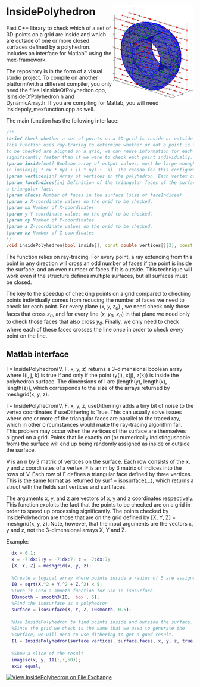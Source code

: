 # InsidePolyhedron  <img align="right" src="blocky.png" width="220" alt="Illustration">

Fast C++ library to check which of a set of 3D-points on a grid are inside and which are outside of one or more closed surfaces defined by a  polyhedron. Includes an interface for Matlab&trade; using the mex-framework. 



The repository is in the form of a visual studio project. To compile on another platform/with a different compiler, you only need the files IsInsideOfPolyhedron.cpp, IsInsideOfPolyhedron.h and DynamicArray.h. If you are compiling for Matlab, you will need insidepoly_mexfunction.cpp as well.

The main function has the following interface:

```c++
/**
\brief Check whether a set of points on a 3D-grid is inside or outside a surface defined by a polyhedron.
This function uses ray-tracing to determine whether or not a point is inside the surface. Since the points
to be checked are aligned on a grid, we can reuse information for each point to perform the calculation
significantly faster than if we were to check each point individually.
\param inside[out] Boolean array of output values, must be large enough to contain nx*ny*nz values. The result corresponding to the coordinate (x[i], y[j], z[k]) is found
in inside[(j * nx * ny) + (i * ny) +  k]. The reason for this configuration is to align with Matlab's meshgrid(x, y, z) function.
\param vertices[in] Array of vertices in the polyhedron. Each vertex consists of 3 coordinates, x, y and z, therefore this is an n x 3 array.
\param faceIndices[in] Definition of the triangular faces of the surface. Each row of this matrix consists of three indices into the vertex-list, which together define
a triangular face.
\param nFaces Number of faces in the surface (size of faceIndices)
\param x X-coordinate values on the grid to be checked.
\param nx Number of X-coordinates
\param y Y-coordinate values on the grid to be checked.
\param ny Number of Y-coordinates
\param z Z-coordinate values on the grid to be checked.
\param nz Number of Z-coordinates
*/
void insidePolyhedron(bool inside[], const double vertices[][3], const int faceIndices[][3], size_t nFaces, const double x[], size_t nx, const double y[], size_t ny, const double z[], size_t nz);

```

 The function relies on ray-tracing. For every point, a ray extending  from this point in any direction will cross an odd number of faces if the point is inside the surface, and an even number of faces if it is outside. This technique will work even if the structure defines multiple surfaces, but all surfaces must be closed.

The key to the speedup of checking points on a grid compared to checking points individually comes from reducing the number of faces we need to check for each point. For every plane  (*x, y, z<sub>0</sub>*) , we need check only those faces that cross *z<sub>0</sub>*, and for every line (*x, y<sub>0</sub>, z<sub>0</sub>*) in that plane we need only to check those faces that also cross *y<sub>0</sub>*. Finally, we only need to check where each of these faces crosses the line *once* in order to check *every* point on the line. 

## Matlab interface

I = InsidePolyhedron(V, F, x, y, z) returns a 3-dimensional boolean array where I(i, j, k) is true if and only if the point (y(i), x(j), z(k)) is inside the polyhedron surface. The dimensions of I are (length(y), length(x), length(z)), which corresponds to the size of the arrays returned by meshgrid(x, y, z). 

I = InsidePolyhedron(V, F, x, y, z, useDithering) adds a tiny bit of noise to the vertex coordinates if useDithering is True. This can usually solve issues where one or more of the triangular faces are parallel to the traced ray, which in other circumstances would make the ray-tracing algorithm fail. This problem may occur when the vertices of the surface are themselves aligned on a grid. Points that lie exactly on (or numerically indistingushable from) the surface will end up being randomly assigned as inside or outside the surface.

V is an n by 3 matrix of vertices on the surface. Each row consists of the x, y and z coordinates of a vertex. F is an m by 3 matrix of indices into the rows of V. Each row of F defines a triangular face defined by three vertices. This is the same format as returned by surf = isosurface(...), which returns a struct with the fields surf.vertices and surf.faces.

The arguments x, y, and z are vectors of x, y and z coordinates respectively. This function exploits the fact that the points to be checked are on a grid in order to speed up processing significantly. The points checked by InsidePolyhedron are those that are on the grid defined by [X, Y, Z] = meshgrid(x, y, z). Note, however, that the input arguments are the vectors x, y and z, not the 3-dimensional arrays  X, Y and Z.

Example:

```matlab
  dx = 0.1;
  x = -7:dx:7;y = -7:dx:7; z = -7:dx:7;
  [X, Y, Z] = meshgrid(x, y, z);

  %Create a logical array where points inside a radius of 5 are assigned true.
  I0 = sqrt(X.^2 + Y.^2 + Z.^2) < 5;
  %Turn it into a smooth function for use in isosurface
  I0smooth = smooth3(I0, 'box', 5);
  %Find the isosurface as a polyhedron
  surface = isosurface(X, Y, Z, I0smooth, 0.5);

  %Use InsidePolyhedron to find points inside and outside the surface.
  %Since the grid we check is the same that we used to generate the
  %surface, we will need to use dithering to get a good result.
  I1 = InsidePolyhedron(surface.vertices, surface.faces, x, y, z, true);

  %Show a slice of the result
  imagesc(x, y, I1(:,:,50));
  axis equal;
```


[![View InsidePolyhedron on File Exchange](https://www.mathworks.com/matlabcentral/images/matlab-file-exchange.svg)](https://se.mathworks.com/matlabcentral/fileexchange/80476-insidepolyhedron)

